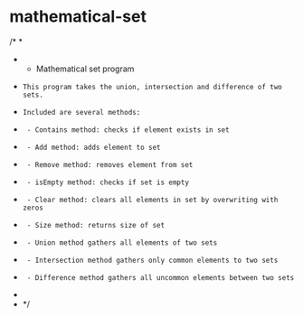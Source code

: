# mathematical-set

/*
 *
 *   - Mathematical set program
 *     This program takes the union, intersection and difference of two sets.
 *     Included are several methods:
 *      - Contains method: checks if element exists in set
 *      - Add method: adds element to set
 *      - Remove method: removes element from set
 *      - isEmpty method: checks if set is empty
 *      - Clear method: clears all elements in set by overwriting with zeros
 *      - Size method: returns size of set
 *      - Union method gathers all elements of two sets
 *      - Intersection method gathers only common elements to two sets
 *      - Difference method gathers all uncommon elements between two sets
 *
 * */

